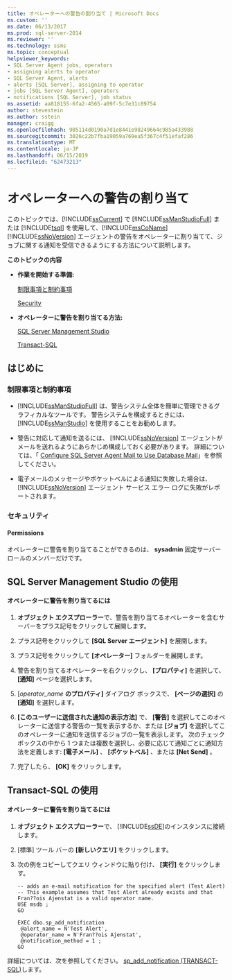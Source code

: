 ```yaml
---
title: オペレーターへの警告の割り当て | Microsoft Docs
ms.custom: ''
ms.date: 06/13/2017
ms.prod: sql-server-2014
ms.reviewer: ''
ms.technology: ssms
ms.topic: conceptual
helpviewer_keywords:
- SQL Server Agent jobs, operators
- assigning alerts to operator
- SQL Server Agent, alerts
- alerts [SQL Server], assigning to operator
- jobs [SQL Server Agent], operators
- notifications [SQL Server], job status
ms.assetid: aa818155-6fa2-4565-a09f-5c7e31c89754
author: stevestein
ms.author: sstein
manager: craigg
ms.openlocfilehash: 905114d0190a7d1e8441e98249664c985a433988
ms.sourcegitcommit: 3026c22b7fba19059a769ea5f367c4f51efaf286
ms.translationtype: MT
ms.contentlocale: ja-JP
ms.lasthandoff: 06/15/2019
ms.locfileid: "62473213"
---
```

# <a name="assign-alerts-to-an-operator"></a>オペレーターへの警告の割り当て
  このトピックでは、[!INCLUDE[ssCurrent](../../includes/sscurrent-md.md)] で [!INCLUDE[ssManStudioFull](../../includes/ssmanstudiofull-md.md)] または [!INCLUDE[tsql](../../includes/tsql-md.md)] を使用して、[!INCLUDE[msCoName](../../includes/msconame-md.md)] [!INCLUDE[ssNoVersion](../../includes/ssnoversion-md.md)] エージェントの警告をオペレーターに割り当てて、ジョブに関する通知を受信できるようにする方法について説明します。  
  
 **このトピックの内容**  
  
-   **作業を開始する準備:**  
  
     [制限事項と制約事項](#Restrictions)  
  
     [Security](#Security)  
  
-   **オペレーターに警告を割り当てる方法:**  
  
     [SQL Server Management Studio](#SSMSProcedure)  
  
     [Transact-SQL](#TsqlProcedure)  
  
##  <a name="BeforeYouBegin"></a> はじめに  
  
###  <a name="Restrictions"></a> 制限事項と制約事項  
  
-   [!INCLUDE[ssManStudioFull](../../includes/ssmanstudiofull-md.md)] は、警告システム全体を簡単に管理できるグラフィカルなツールです。 警告システムを構成するときには、 [!INCLUDE[ssManStudio](../../includes/ssmanstudio-md.md)] を使用することをお勧めします。  
  
-   警告に対応して通知を送るには、 [!INCLUDE[ssNoVersion](../../includes/ssnoversion-md.md)] エージェントがメールを送れるようにあらかじめ構成しておく必要があります。 詳細については、「 [Configure SQL Server Agent Mail to Use Database Mail](../../relational-databases/database-mail/configure-sql-server-agent-mail-to-use-database-mail.md)」を参照してください。  
  
-   電子メールのメッセージやポケットベルによる通知に失敗した場合は、 [!INCLUDE[ssNoVersion](../../includes/ssnoversion-md.md)] エージェント サービス エラー ログに失敗がレポートされます。  
  
###  <a name="Security"></a> セキュリティ  
  
####  <a name="Permissions"></a> Permissions  
 オペレーターに警告を割り当てることができるのは、 **sysadmin** 固定サーバー ロールのメンバーだけです。  
  
##  <a name="SSMSProcedure"></a> SQL Server Management Studio の使用  
  
#### <a name="to-assign-alerts-to-an-operator"></a>オペレーターに警告を割り当てるには  
  
1.  **オブジェクト エクスプローラー**で、警告を割り当てるオペレーターを含むサーバーをプラス記号をクリックして展開します。  
  
2.  プラス記号をクリックして **[SQL Server エージェント]** を展開します。  
  
3.  プラス記号をクリックして **[オペレーター]** フォルダーを展開します。  
  
4.  警告を割り当てるオペレーターを右クリックし、 **[プロパティ]** を選択して、 **[通知]** ページを選択します。  
  
5.  [_operator_name_ **のプロパティ]** ダイアログ ボックスで、 **[ページの選択]** の **[通知]** を選択します。  
  
6.  **[このユーザーに送信された通知の表示方法]** で、 **[警告]** を選択してこのオペレーターに送信する警告の一覧を表示するか、または **[ジョブ]** を選択してこのオペレーターに通知を送信するジョブの一覧を表示します。 次のチェック ボックスの中から 1 つまたは複数を選択し、必要に応じて通知ごとに通知方法を定義します: **[電子メール]** 、 **[ポケットベル]** 、または **[Net Send]** 。  
  
7.  完了したら、 **[OK]** をクリックします。  
  
##  <a name="TsqlProcedure"></a> Transact-SQL の使用  
  
#### <a name="to-assign-alerts-to-an-operator"></a>オペレーターに警告を割り当てるには  
  
1.  **オブジェクト エクスプローラー**で、 [!INCLUDE[ssDE](../../includes/ssde-md.md)]のインスタンスに接続します。  
  
2.  [標準] ツール バーの **[新しいクエリ]** をクリックします。  
  
3.  次の例をコピーしてクエリ ウィンドウに貼り付け、 **[実行]** をクリックします。  
  
    ```  
    -- adds an e-mail notification for the specified alert (Test Alert)  
    -- This example assumes that Test Alert already exists and that Fran??ois Ajenstat is a valid operator name.  
    USE msdb ;  
    GO  
  
    EXEC dbo.sp_add_notification  
     @alert_name = N'Test Alert',  
     @operator_name = N'Fran??ois Ajenstat',  
     @notification_method = 1 ;  
    GO  
    ```  
  
 詳細については、次を参照してください。 [sp_add_notification &#40;TRANSACT-SQL&#41;](/sql/relational-databases/system-stored-procedures/sp-add-notification-transact-sql)します。  
  
  
